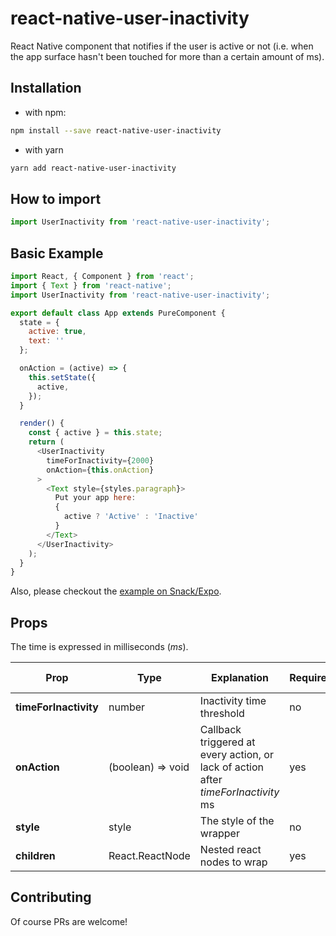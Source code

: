 # react-native-user-inactivity

React Native component that notifies if the user is active or not (i.e. when the app surface hasn't been touched for more than a certain amount of ms).

## Installation
- with npm:
```sh
npm install --save react-native-user-inactivity
```

- with yarn
```sh
yarn add react-native-user-inactivity
```

## How to import
```js
import UserInactivity from 'react-native-user-inactivity';
```

## Basic Example
```js
import React, { Component } from 'react';
import { Text } from 'react-native';
import UserInactivity from 'react-native-user-inactivity';

export default class App extends PureComponent {
  state = {
    active: true,
    text: ''
  };

  onAction = (active) => {
    this.setState({
      active,
    });
  }

  render() {
    const { active } = this.state;
    return (
      <UserInactivity
        timeForInactivity={2000}
        onAction={this.onAction}
      >
        <Text style={styles.paragraph}>
          Put your app here: 
          {
            active ? 'Active' : 'Inactive'
          }
        </Text>
      </UserInactivity>
    );
  }
}
```

Also, please checkout the [example on Snack/Expo](https://snack.expo.io/H1rlra2FX).

## Props
The time is expressed in milliseconds (*ms*).

| Prop                  | Type               | Explanation                                 | Required | Default Value |
| --------------------- |---------           | ------------------------------------------- | -------- | ------------- |
| **timeForInactivity** | number             | Inactivity time threshold                   | no       | 10000         |
| **onAction**          | (boolean) => void  | Callback triggered at every action, or lack of action after *timeForInactivity* ms      | yes      | -             |
| **style**             | style              | The style of the wrapper                    | no       | { flex: 1 }   |
| **children**          | React.ReactNode    | Nested react nodes to wrap                  | yes      | -             |

## Contributing
Of course PRs are welcome!